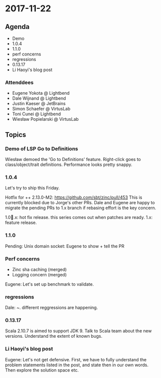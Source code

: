 # 2017-11-22

## Agenda

- Demo
- 1.0.4
- 1.1.0
- perf concerns
- regressions
- 0.13.17
- Li Haoyi's blog post

### Attenddees

- Eugene Yokota @ Lightbend
- Dale Wijnand @ Lightbend
- Justin Kaeser @ JetBrains
- Simon Schaefer @ VirtusLab
- Toni Cunei @ Lightbend
- Wiesław Popielarski @ VirtusLab

## Topics

### Demo of LSP Go to Definitions

Wiesław demoed the 'Go to Definitions' feature.
Right-click goes to class/object/trait definitions. Performance looks pretty snappy.

### 1.0.4

Let's try to ship this Friday.

Hotfix for ++ 2.13.0-M2: https://github.com/sbt/zinc/pull/453
This is currently blocked due to Jorge's other PRs.
Dale and Eugene are happy to migrate the pending PRs to 1.x branch if rebasing effort is the key concern.

1.0.x: hot fix release. this series comes out when patches are ready.
1.x: feature release.

### 1.1.0

Pending: Unix domain socket: Eugene to show + tell the PR

### Perf concerns

- Zinc sha caching (merged)
- Logging concern (merged)

Eugene: Let's set up benchmark to validate.

### regressions

Dale: ~. different reggressions are happening.

### 0.13.17

Scala 2.10.7 is aimed to support JDK 9.
Talk to Scala team about the new versions. Understand the extent of known bugs.

### Li Haoyi's blog post

Eugene: Let's not get defensive. First, we have to fully understand the problem statements listed in the post, and state then in our own words. Then explore the solution space etc.
